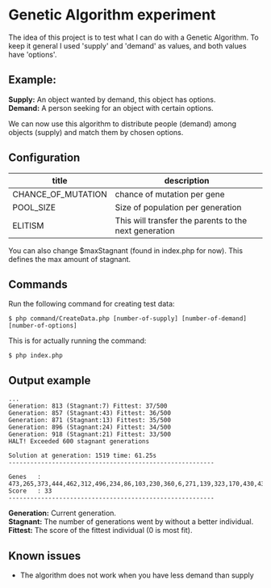 # Genetic Algorithm experiment

The idea of this project is to test what I can do with
a Genetic Algorithm. To keep it general I used 'supply'
and 'demand' as values, and both values have 'options'.

## Example:
**Supply:** An object wanted by demand, this object has options.<br/>
**Demand:** A person seeking for an object with certain options.

We can now use this algorithm to 
distribute people (demand) among objects (supply) and
match them by chosen options.

## Configuration
title | description
----- | -----------
CHANCE_OF_MUTATION | chance of mutation per gene
POOL_SIZE | Size of population per generation
ELITISM | This will transfer the parents to the next generation

You can also change $maxStagnant (found in index.php for now).
This defines the max amount of stagnant.

## Commands
Run the following command for creating test data:
```
$ php command/CreateData.php [number-of-supply] [number-of-demand] [number-of-options]
```

This is for actually running the command:
```
$ php index.php
```

## Output example
```
...
Generation: 813 (Stagnant:7) Fittest: 37/500
Generation: 857 (Stagnant:43) Fittest: 36/500
Generation: 871 (Stagnant:13) Fittest: 35/500
Generation: 896 (Stagnant:24) Fittest: 34/500
Generation: 918 (Stagnant:21) Fittest: 33/500
HALT! Exceeded 600 stagnant generations

Solution at generation: 1519 time: 61.25s
---------------------------------------------------------

Genes   : 473,265,373,444,462,312,496,234,86,103,230,360,6,271,139,323,170,430,435,424,395,384,160,168,182,451,32,478,15,398,294,289,216,179,273,401,178,441,146,378,226,379,64,252,69,431,177,148,120,51
Score   : 33
---------------------------------------------------------
```
**Generation:** Current generation.<br/>
**Stagnant:** The number of generations went by without a better individual.<br/>
**Fittest:** The score of the fittest individual (0 is most fit).

## Known issues
- The algorithm does not work when you have less demand than supply